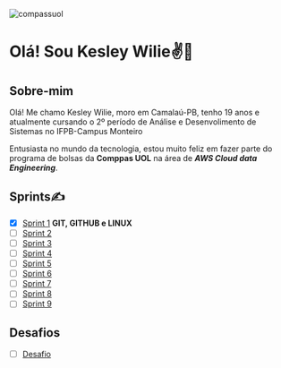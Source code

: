 ![compassuol](https://github.com/KesleyWilie/teste_atvd/assets/144160126/d832ee28-8bc8-4b0f-969c-4527ac9c5c92)
# Olá! Sou Kesley Wilie✌️👋
## Sobre-mim
Olá! Me chamo Kesley Wilie, moro em Camalaú-PB, tenho 19 anos e atualmente cursando o 2º período de Análise e Desenvolimento de Sistemas no IFPB-Campus Monteiro

Entusiasta no mundo da tecnologia, estou muito feliz em fazer parte do programa de bolsas da **Comppas UOL** na área de _**AWS Cloud data Engineering**_. 

## Sprints✍️

- [X]  [Sprint 1](Sprint1/) **GIT, GITHUB e LINUX**
- [ ] [Sprint 2](Sprint2/)
- [ ] [Sprint 3](Sprint3/)
- [ ] [Sprint 4](Sprint4/)
- [ ] [Sprint 5](Sprint5/)
- [ ] [Sprint 6](Sprint6/)
- [ ] [Sprint 7](Sprint7/)
- [ ] [Sprint 8](Sprint8/)
- [ ] [Sprint 9](Sprint9/)
      
## Desafios
- [ ] [Desafio](DESAFIO/)

